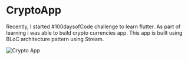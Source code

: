 #   CryptoApp

Recently, I started #100daysofCode challenge to learn flutter.
As part of learning i was able to build crypto currencies app. This app is built using BLoC architecture pattern using Stream. 

![Crypto App](images/crypto_app.gif)
